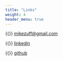 ```yaml
---
title: "Links"
weight: 4
header_menu: true
---
```


{{<icon class="fa fa-envelope">}}&nbsp;[mikezuff@gmail.com](mailto:mikezuff@gmail.com)

{{<icon class="fa fa-linkedin">}}&nbsp;[linkedin](https://linkedin.com/in/michael-zuffoletti-903b1a3)

{{<icon class="fa fa-github">}}&nbsp;[github](https://github.com/mikezuff)

